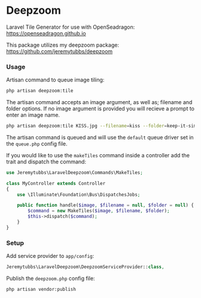 Deepzoom
==
Laravel Tile Generator for use with OpenSeadragon: https://openseadragon.github.io

This package utilizes my deepzoom package: https://github.com/jeremytubbs/deepzoom

### Usage
Artisan command to queue image tiling:
```sh
php artisan deepzoom:tile
```

The artisan command accepts an image argument, as well as; filename and folder options. If no image argument is provided you will recieve a prompt to enter an image name.

```sh
php artisan deepzoom:tile KISS.jpg --filename=kiss --folder=keep-it-simple-stupid
```

The artisan command is queued and will use the `default` queue driver set in the `queue.php` config file.

If you would like to use the `makeTiles` command inside a controller add the trait and dispatch the command:

```php
use Jeremytubbs\LaravelDeepzoom\Commands\MakeTiles;

class MyController extends Controller
{
    use \Illuminate\Foundation\Bus\DispatchesJobs;

	public function handle($image, $filename = null, $folder = null) {
		$command = new MakeTiles($image, $filename, $folder);
		$this->dispatch($command);
	}
}
```

### Setup
Add service provider to `app/config`:

```php
Jeremytubbs\LaravelDeepzoom\DeepzoomServiceProvider::class,
````

Publish the `deepzoom.php` config file:
```sh
php artisan vendor:publish
```
